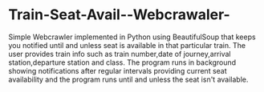 # Train-Seat-Avail--Webcrawaler-
Simple Webcrawler implemented in Python using BeautifulSoup that keeps you notified until and unless seat is 
available in that particular train.
The user provides train info such as train number,date of journey,arrival station,departure station and class.
The program runs in background showing notifications after regular intervals providing current seat availability and the program
runs until and unless the seat isn't available.




